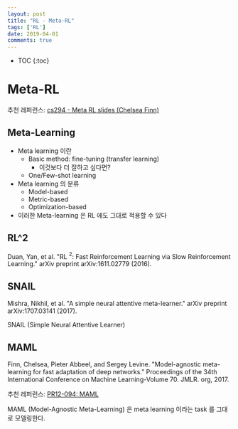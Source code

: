 ```yaml
---
layout: post
title: "RL - Meta-RL"
tags: ['RL']
date: 2019-04-01
comments: true
---
```


* TOC
{:toc}

# Meta-RL

추천 레퍼런스: [cs294 - Meta RL slides (Chelsea Finn)](http://rail.eecs.berkeley.edu/deeprlcourse/static/slides/lec-20.pdf)

## Meta-Learning

- Meta learning 이란
    + Basic method: fine-tuning (transfer learning)
        * 이것보다 더 잘하고 싶다면?
    + One/Few-shot learning
- Meta learning 의 분류
    + Model-based
    + Metric-based
    + Optimization-based
- 이러한 Meta-learning 은 RL 에도 그대로 적용할 수 있다

## RL^2

Duan, Yan, et al. "RL $^ 2$: Fast Reinforcement Learning via Slow Reinforcement Learning." arXiv preprint arXiv:1611.02779 (2016).

## SNAIL

Mishra, Nikhil, et al. "A simple neural attentive meta-learner." arXiv preprint arXiv:1707.03141 (2017).

SNAIL (Simple Neural Attentive Learner)

## MAML

Finn, Chelsea, Pieter Abbeel, and Sergey Levine. "Model-agnostic meta-learning for fast adaptation of deep networks." Proceedings of the 34th International Conference on Machine Learning-Volume 70. JMLR. org, 2017.

추천 레퍼런스: [PR12-094: MAML](https://youtu.be/fxJXXKZb-ik)

MAML (Model-Agnostic Meta-Learning) 은 meta learning 이라는 task 를 그대로 모델링한다. 